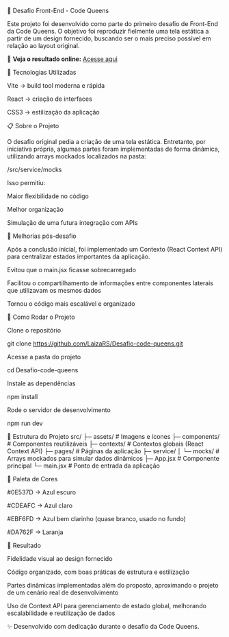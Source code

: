 🎨 Desafio Front-End - Code Queens

Este projeto foi desenvolvido como parte do primeiro desafio de Front-End da Code Queens.
O objetivo foi reproduzir fielmente uma tela estática a partir de um design fornecido, buscando ser o mais preciso possível em relação ao layout original.

🔗 **Veja o resultado online:** [Acesse aqui](https://laizars.github.io/Desafio-code-queens/)

🚀 Tecnologias Utilizadas

Vite
→ build tool moderna e rápida

React
→ criação de interfaces

CSS3 → estilização da aplicação

📋 Sobre o Projeto

O desafio original pedia a criação de uma tela estática.
Entretanto, por iniciativa própria, algumas partes foram implementadas de forma dinâmica, utilizando arrays mockados localizados na pasta:

/src/service/mocks

Isso permitiu:

Maior flexibilidade no código

Melhor organização

Simulação de uma futura integração com APIs

🔄 Melhorias pós-desafio

Após a conclusão inicial, foi implementado um Contexto (React Context API) para centralizar estados importantes da aplicação.

Evitou que o main.jsx ficasse sobrecarregado

Facilitou o compartilhamento de informações entre componentes laterais que utilizavam os mesmos dados

Tornou o código mais escalável e organizado

🔧 Como Rodar o Projeto

Clone o repositório

git clone https://github.com/LaizaRS/Desafio-code-queens.git

Acesse a pasta do projeto

cd Desafio-code-queens

Instale as dependências

npm install

Rode o servidor de desenvolvimento

npm run dev

📂 Estrutura do Projeto
src/
├─ assets/ # Imagens e ícones
├─ components/ # Componentes reutilizáveis
├─ contexts/ # Contextos globais (React Context API)
├─ pages/ # Páginas da aplicação
├─ service/
│ └─ mocks/ # Arrays mockados para simular dados dinâmicos
├─ App.jsx # Componente principal
└─ main.jsx # Ponto de entrada da aplicação

🎨 Paleta de Cores

#0E537D → Azul escuro

#CDEAFC → Azul claro

#EBF6FD → Azul bem clarinho (quase branco, usado no fundo)

#DA762F → Laranja

🏅 Resultado

Fidelidade visual ao design fornecido

Código organizado, com boas práticas de estrutura e estilização

Partes dinâmicas implementadas além do proposto, aproximando o projeto de um cenário real de desenvolvimento

Uso de Context API para gerenciamento de estado global, melhorando escalabilidade e reutilização de dados

✨ Desenvolvido com dedicação durante o desafio da Code Queens.

